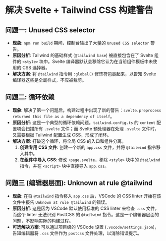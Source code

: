 # 解决 Svelte + Tailwind CSS 构建警告

## 问题一: Unused CSS selector
*   **现象**: `npm run build` 期间，控制台输出了大量的 `Unused CSS selector` 警告。
*   **原因分析**: Tailwind 的基础样式 (`@tailwind base`) 被直接包含在了 Svelte 组件的 `<style>` 块中。Svelte 编译器默认会移除它认为在当前组件模板中未使用的 CSS 选择器。
*   **解决方案**: 将 `@tailwind` 指令用 `:global()` 修饰符包裹起来，以告知 Svelte 编译器这些是全局样式，不应被裁剪。

## 问题二: 循环依赖
*   **现象**: 解决了第一个问题后，构建过程中出现了新的警告：`svelte.preprocess returned this file as a dependency of itself`。
*   **原因分析**: 这是一个典型的循环依赖问题。`tailwind.config.ts` 的 `content` 配置项会扫描所有 `.svelte` 文件；而 Svelte 预处理器在处理 `.svelte` 文件时，又需要根据 Tailwind 配置生成 CSS，形成了闭环。
*   **解决方案**: 打破这个循环，将全局 CSS 的入口和组件分离。
    1.  **创建专用 CSS 文件**: 创建一个新的 `app.css` 文件，并将 `@tailwind` 指令移入其中。
    2.  **在组件中导入 CSS**: 修改 `+page.svelte`，移除 `<style>` 块中的 `@tailwind` 指令，并在 `<script>` 块中直接导入 `app.css`。

## 问题三 (编辑器层面): Unknown at rule @tailwind
*   **现象**: 在将 `@tailwind` 指令移入 `app.css` 后，VSCode 的 CSS linter 开始在该文件中报告 `Unknown at rule @tailwind` 的错误。
*   **原因分析**: 这是因为 VSCode 默认使用标准的 CSS linter 来检查 `.css` 文件，而这个 linter 无法识别 PostCSS 的 `@tailwind` 指令。这是一个编辑器层面的问题，不影响实际的构建过程。
*   **可选解决方案**: 可以通过项目级的 VSCode 设置 (`.vscode/settings.json`)，告知编辑器将 `.css` 文件作为 `postcss` 文件处理，以消除错误提示。
